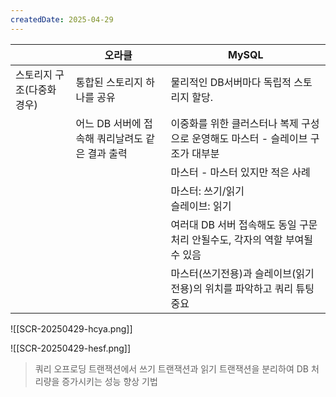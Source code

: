 ```yaml
---
createdDate: 2025-04-29
---
```

|                 | 오라클                          | MySQL                                         |
| --------------- | ---------------------------- | --------------------------------------------- |
| 스토리지 구조(다중화 경우) | 통합된 스토리지 하나를 공유              | 물리적인 DB서버마다 독립적 스토리지 할당.                      |
|                 | 어느 DB 서버에 접속해 쿼리날려도 같은 결과 출력 | 이중화를 위한 클러스터나 복제 구성으로 운영해도 마스터 - 슬레이브 구조가 대부분 |
|                 |                              | 마스터 - 마스터 있지만 적은 사례                           |
|                 |                              | 마스터: 쓰기/읽기<br>슬레이브: 읽기                        |
|                 |                              | 여러대 DB 서버 접속해도 동일 구문 처리 안될수도, 각자의 역할 부여될 수 있음 |
|                 |                              | 마스터(쓰기전용)과 슬레이브(읽기전용)의 위치를 파악하고 쿼리 튜팅 중요      |

![[SCR-20250429-hcya.png]]

![[SCR-20250429-hesf.png]]

> 쿼리 오프로딩
> 트랜잭션에서 쓰기 트랜잭션과 읽기 트랜잭션을 분리하여 DB 처리량을 증가시키는 성능 향상 기법